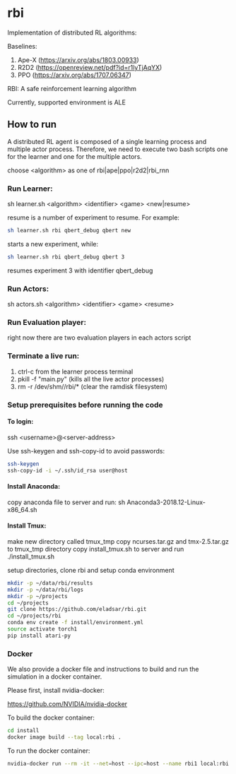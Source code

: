 # rbi
Implementation of distributed RL algorithms:

Baselines:
1. Ape-X (https://arxiv.org/abs/1803.00933)
2. R2D2 (https://openreview.net/pdf?id=r1lyTjAqYX)
3. PPO (https://arxiv.org/abs/1707.06347)

RBI:
A safe reinforcement learning algorithm 

Currently, supported environment is ALE
## How to run

A distributed RL agent is composed of a single learning process and multiple actor process.
Therefore, we need to execute two bash scripts one for the learner and one for the multiple actors.

choose \<algorithm> as one of rbi|ape|ppo|r2d2|rbi_rnn 

### Run Learner:

sh learner.sh \<algorithm> \<identifier> \<game> \<new|resume>

resume is a number of experiment to resume.
For example:

```bash
sh learner.sh rbi qbert_debug qbert new
```

starts a new experiment, while:

```bash
sh learner.sh rbi qbert_debug qbert 3
```

resumes experiment 3 with identifier qbert_debug

### Run Actors:

sh actors.sh \<algorithm> \<identifier> \<game> \<resume>

### Run Evaluation player:

right now there are two evaluation players in each actors script

### Terminate a live run:

1. ctrl-c from the learner process terminal
2. pkill -f "main.py"  (kills all the live actor processes)
3. rm -r /dev/shm/<your name>/rbi/* (clear the ramdisk filesystem)

### Setup prerequisites before running the code

#### To login: 
ssh \<username>@\<server-address>

Use ssh-keygen and ssh-copy-id to avoid passwords:
```bash
ssh-keygen
ssh-copy-id -i ~/.ssh/id_rsa user@host
```

#### Install Anaconda:
copy anaconda file to server and run:
sh Anaconda3-2018.12-Linux-x86_64.sh

#### Install Tmux:
make new directory called tmux_tmp
copy ncurses.tar.gz and tmx-2.5.tar.gz to tmux_tmp directory
copy install_tmux.sh to server and run
./install_tmux.sh

setup directories, clone rbi and setup conda environment

```bash
mkdir -p ~/data/rbi/results
mkdir -p ~/data/rbi/logs
mkdir -p ~/projects
cd ~/projects
git clone https://github.com/eladsar/rbi.git
cd ~/projects/rbi
conda env create -f install/environment.yml
source activate torch1
pip install atari-py
```

### Docker

We also provide a docker file and instructions to build and run the simulation in a docker container.

Please first, install nvidia-docker:

https://github.com/NVIDIA/nvidia-docker

To build the docker container:

```bash
cd install
docker image build --tag local:rbi .
```

To run the docker container:
```bash
nvidia-docker run --rm -it --net=host --ipc=host --name rbi1 local:rbi bash
```


